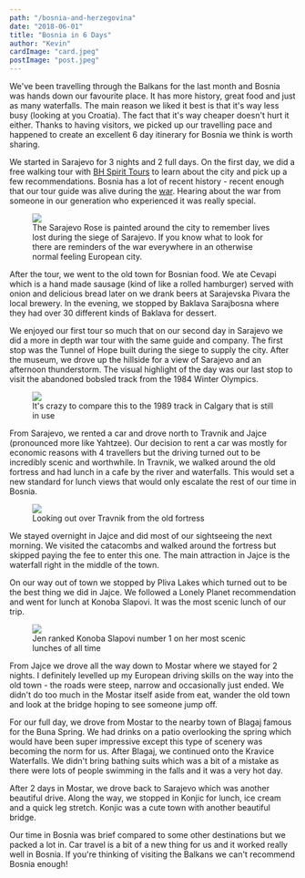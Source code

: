 ```yaml
---
path: "/bosnia-and-herzegovina"
date: "2018-06-01"
title: "Bosnia in 6 Days"
author: "Kevin"
cardImage: "card.jpeg"
postImage: "post.jpeg"
---
```


We've been travelling through the Balkans for the last month and Bosnia was hands down our favourite place. It has more history, great food and just as many waterfalls. The main reason we liked it best is that it's way less busy (looking at you Croatia). The fact that it's way cheaper doesn't hurt it either. Thanks to having visitors, we picked up our travelling pace and happened to create an excellent 6 day itinerary for Bosnia we think is worth sharing.

We started in Sarajevo for 3 nights and 2 full days. On the first day, we did a free walking tour with [BH Spirit Tours](http://www.bhspirit.com/) to learn about the city and pick up a few recommendations. Bosnia has a lot of recent history - recent enough that our tour guide was alive during the [war](https://en.wikipedia.org/wiki/Yugoslav_Wars). Hearing about the war from someone in our generation who experienced it was really special.

<figure>
  <img src="sarajevo_rose.jpeg"/>
  <figcaption>
    The Sarajevo Rose is painted around the city to remember lives lost during the siege of Sarajevo. If you know what to look for there are reminders of the war everywhere in an otherwise normal feeling European city.
  </figcaption>
</figure>

After the tour, we went to the old town for Bosnian food. We ate Cevapi which is a hand made sausage (kind of like a rolled hamburger) served with onion and delicious bread later on we drank beers at Sarajevska Pivara the local brewery. In the evening, we stopped by Baklava Sarajbosna where they had over 30 different kinds of Baklava for dessert.

We enjoyed our first tour so much that on our second day in Sarajevo we did a more in depth war tour with the same guide and company. The first stop was the Tunnel of Hope built during the siege to supply the city. After the museum, we drove up the hillside for a view of Sarajevo and an afternoon thunderstorm. The visual highlight of the day was our last stop to visit the abandoned bobsled track from the 1984 Winter Olympics.

<figure>
  <img src="bobsled.jpeg"/>
  <figcaption>
    It's crazy to compare this to the 1989 track in Calgary that is still in use
  </figcaption>
</figure>

From Sarajevo, we rented a car and drove north to Travnik and Jajce (pronounced more like Yahtzee). Our decision to rent a car was mostly for economic reasons with 4 travellers but the driving turned out to be incredibly scenic and worthwhile. In Travnik, we walked around the old fortress and had lunch in a cafe by the river and waterfalls. This would set a new standard for lunch views that would only escalate the rest of our time in Bosnia.

<figure>
  <img src="travnik.jpg"/>
  <figcaption>
    Looking out over Travnik from the old fortress
  </figcaption>
</figure>

We stayed overnight in Jajce and did most of our sightseeing the next morning. We visited the catacombs and walked around the fortress but skipped paying the fee to enter this one. The main attraction in Jajce is the waterfall right in the middle of the town.

<instagram uuid="BjZT5ICnGk2"></instagram>

On our way out of town we stopped by Pliva Lakes which turned out to be the best thing we did in Jajce. We followed a Lonely Planet recommendation and went for lunch at Konoba Slapovi. It was the most scenic lunch of our trip.

<figure>
  <img src="jajce_lunch.jpg"/>
  <figcaption>
    Jen ranked Konoba Slapovi number 1 on her most scenic lunches of all time
  </figcaption>
</figure>

From Jajce we drove all the way down to Mostar where we stayed for 2 nights. I definitely levelled up my European driving skills on the way into the old town - the roads were steep, narrow and occasionally just ended. We didn't do too much in the Mostar itself aside from eat, wander the old town and look at the bridge hoping to see someone jump off.

<instagram uuid="Bjc-xe6H5Q4"></instagram>

For our full day, we drove from Mostar to the nearby town of Blagaj famous for the Buna Spring. We had drinks on a patio overlooking the spring which would have been super impressive except this type of scenery was becoming the norm for us. After Blagaj, we continued onto the Kravice Waterfalls. We didn't bring bathing suits which was a bit of a mistake as there were lots of people swimming in the falls and it was a very hot day.

<instagram uuid="Bjci3pGnYjC"></instagram>

After 2 days in Mostar, we drove back to Sarajevo which was another beautiful drive. Along the way, we stopped in Konjic for lunch, ice cream and a quick leg stretch. Konjic was a cute town with another beautiful bridge.

Our time in Bosnia was brief compared to some other destinations but we packed a lot in. Car travel is a bit of a new thing for us and it worked really well in Bosnia. If you're thinking of visiting the Balkans we can't recommend Bosnia enough!

